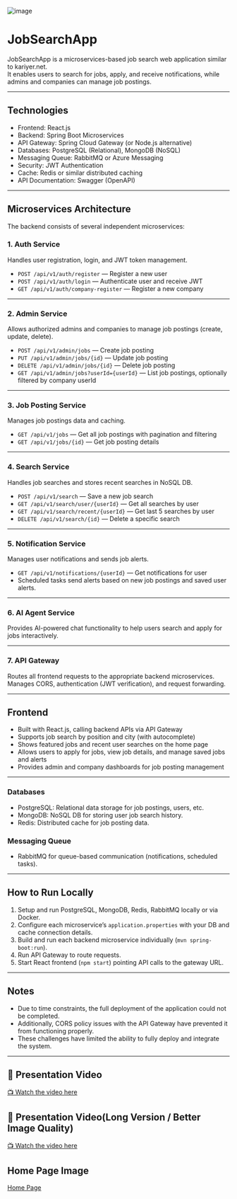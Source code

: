![image](https://github.com/user-attachments/assets/f2f5c194-3341-45a7-88d3-e2db9b21a54c)
# JobSearchApp

JobSearchApp is a microservices-based job search web application similar to kariyer.net.  
It enables users to search for jobs, apply, and receive notifications, while admins and companies can manage job postings.

---

## Technologies

- Frontend: React.js  
- Backend: Spring Boot Microservices  
- API Gateway: Spring Cloud Gateway (or Node.js alternative)  
- Databases: PostgreSQL (Relational), MongoDB (NoSQL)  
- Messaging Queue: RabbitMQ or Azure Messaging  
- Security: JWT Authentication  
- Cache: Redis or similar distributed caching  
- API Documentation: Swagger (OpenAPI)

---

## Microservices Architecture

The backend consists of several independent microservices:

### 1. Auth Service

Handles user registration, login, and JWT token management.

- `POST /api/v1/auth/register` — Register a new user  
- `POST /api/v1/auth/login` — Authenticate user and receive JWT  
- `GET /api/v1/auth/company-register` — Register a new company 

---

### 2. Admin Service

Allows authorized admins and companies to manage job postings (create, update, delete).

- `POST /api/v1/admin/jobs` — Create job posting  
- `PUT /api/v1/admin/jobs/{id}` — Update job posting  
- `DELETE /api/v1/admin/jobs/{id}` — Delete job posting  
- `GET /api/v1/admin/jobs?userId={userId}` — List job postings, optionally filtered by company userId

---

### 3. Job Posting Service

Manages job postings data and caching.

- `GET /api/v1/jobs` — Get all job postings with pagination and filtering  
- `GET /api/v1/jobs/{id}` — Get job posting details

---

### 4. Search Service

Handles job searches and stores recent searches in NoSQL DB.

- `POST /api/v1/search` — Save a new job search  
- `GET /api/v1/search/user/{userId}` — Get all searches by user  
- `GET /api/v1/search/recent/{userId}` — Get last 5 searches by user  
- `DELETE /api/v1/search/{id}` — Delete a specific search

---

### 5. Notification Service

Manages user notifications and sends job alerts.

- `GET /api/v1/notifications/{userId}` — Get notifications for user  
- Scheduled tasks send alerts based on new job postings and saved user alerts.

---

### 6. AI Agent Service

Provides AI-powered chat functionality to help users search and apply for jobs interactively.

---

### 7. API Gateway

Routes all frontend requests to the appropriate backend microservices.  
Manages CORS, authentication (JWT verification), and request forwarding.

---

## Frontend

- Built with React.js, calling backend APIs via API Gateway  
- Supports job search by position and city (with autocomplete)  
- Shows featured jobs and recent user searches on the home page  
- Allows users to apply for jobs, view job details, and manage saved jobs and alerts  
- Provides admin and company dashboards for job posting management

---

### Databases

- PostgreSQL: Relational data storage for job postings, users, etc.  
- MongoDB: NoSQL DB for storing user job search history.  
- Redis: Distributed cache for job posting data.

### Messaging Queue

- RabbitMQ for queue-based communication (notifications, scheduled tasks).


---

## How to Run Locally

1. Setup and run PostgreSQL, MongoDB, Redis, RabbitMQ locally or via Docker.  
2. Configure each microservice’s `application.properties` with your DB and cache connection details.  
3. Build and run each backend microservice individually (`mvn spring-boot:run`).  
4. Run API Gateway to route requests.  
5. Start React frontend (`npm start`) pointing API calls to the gateway URL.  

---

## Notes

- Due to time constraints, the full deployment of the application could not be completed.  
- Additionally, CORS policy issues with the API Gateway have prevented it from functioning properly.  
- These challenges have limited the ability to fully deploy and integrate the system.

---

## 🎥 Presentation Video

[📺 Watch the video here](https://drive.google.com/file/d/1kB6Xe3Dp_CLF1oakW0PXYRG1G0jNljqx/view?usp=sharing)


## 🎥 Presentation Video(Long Version / Better Image Quality)
[📺 Watch the video here](https://drive.google.com/file/d/1efmEsC9Znt6SVIG3hsOnRi1r2kv5wKge/view?usp=sharing)

## Home Page Image
[Home Page](home-page.png)
